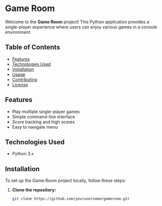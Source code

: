 # Game Room

Welcome to the **Game Room** project! This Python application provides a single-player experience where users can enjoy various games in a console environment.

## Table of Contents

- [Features](#features)
- [Technologies Used](#technologies-used)
- [Installation](#installation)
- [Usage](#usage)
- [Contributing](#contributing)
- [License](#license)

## Features

- Play multiple single-player games
- Simple command-line interface
- Score tracking and high scores
- Easy to navigate menu

## Technologies Used

- Python 3.x

## Installation

To set up the Game Room project locally, follow these steps:

1. **Clone the repository:**

   ```bash
   git clone https://github.com/yourusername/gameroom.git 
